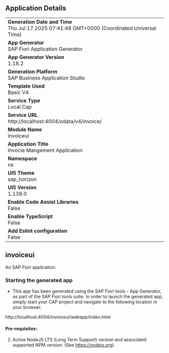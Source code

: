 ## Application Details
|               |
| ------------- |
|**Generation Date and Time**<br>Thu Jul 17 2025 07:41:48 GMT+0000 (Coordinated Universal Time)|
|**App Generator**<br>SAP Fiori Application Generator|
|**App Generator Version**<br>1.18.2|
|**Generation Platform**<br>SAP Business Application Studio|
|**Template Used**<br>Basic V4|
|**Service Type**<br>Local Cap|
|**Service URL**<br>http://localhost:4004/odata/v4/invoice/|
|**Module Name**<br>invoiceui|
|**Application Title**<br>Invocie Mangement Application|
|**Namespace**<br>ns|
|**UI5 Theme**<br>sap_horizon|
|**UI5 Version**<br>1.138.0|
|**Enable Code Assist Libraries**<br>False|
|**Enable TypeScript**<br>False|
|**Add Eslint configuration**<br>False|

## invoiceui

An SAP Fiori application.

### Starting the generated app

-   This app has been generated using the SAP Fiori tools - App Generator, as part of the SAP Fiori tools suite.  In order to launch the generated app, simply start your CAP project and navigate to the following location in your browser:

http://localhost:4004/invoiceui/webapp/index.html

#### Pre-requisites:

1. Active NodeJS LTS (Long Term Support) version and associated supported NPM version.  (See https://nodejs.org)


